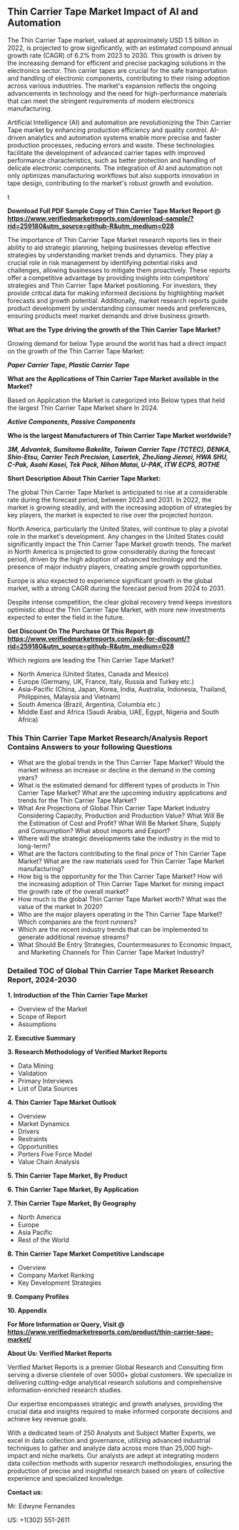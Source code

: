 <h2>Thin Carrier Tape Market Impact of AI and Automation</h2><p>The Thin Carrier Tape market, valued at approximately USD 1.5 billion in 2022, is projected to grow significantly, with an estimated compound annual growth rate (CAGR) of 6.2% from 2023 to 2030. This growth is driven by the increasing demand for efficient and precise packaging solutions in the electronics sector. Thin carrier tapes are crucial for the safe transportation and handling of electronic components, contributing to their rising adoption across various industries. The market's expansion reflects the ongoing advancements in technology and the need for high-performance materials that can meet the stringent requirements of modern electronics manufacturing.</p><p>Artificial Intelligence (AI) and automation are revolutionizing the Thin Carrier Tape market by enhancing production efficiency and quality control. AI-driven analytics and automation systems enable more precise and faster production processes, reducing errors and waste. These technologies facilitate the development of advanced carrier tapes with improved performance characteristics, such as better protection and handling of delicate electronic components. The integration of AI and automation not only optimizes manufacturing workflows but also supports innovation in tape design, contributing to the market's robust growth and evolution.</p>t</p><p id="" class=""><strong>Download Full PDF Sample Copy of Thin Carrier Tape Market Report @ <a href="https://www.verifiedmarketreports.com/download-sample/?rid=259180&utm_source=github-R&utm_medium=028" target="_blank">https://www.verifiedmarketreports.com/download-sample/?rid=259180&utm_source=github-R&utm_medium=028</a></strong></p><p>The importance of&nbsp;Thin Carrier Tape Market research reports lies in their ability to aid strategic planning, helping businesses develop effective strategies by understanding market trends and dynamics. They play a crucial role in risk management by identifying potential risks and challenges, allowing businesses to mitigate them proactively. These reports offer a competitive advantage by providing insights into competitors' strategies and Thin Carrier Tape Market positioning. For investors, they provide critical data for making informed decisions by highlighting market forecasts and growth potential. Additionally, market research reports guide product development by understanding consumer needs and preferences, ensuring products meet market demands and drive business growth.</p><p><strong>What are the&nbsp;Type driving the growth of the Thin Carrier Tape Market?</strong></p><p id="" class="">Growing demand for below Type around the world has had a direct impact on the growth of the Thin Carrier Tape Market:</p><em><strong>Paper Carrier Tape, Plastic Carrier Tape</strong></em></p><strong>What are the&nbsp;Applications&nbsp;of Thin Carrier Tape Market available in the Market?</strong></p><p id="" class="">Based on Application the Market is categorized into Below types that held the largest Thin Carrier Tape Market share In 2024.</p><em><strong>Active Components, Passive Components</strong></em></p><strong>Who is the largest Manufacturers of Thin Carrier Tape Market worldwide?</strong></p><p><em><strong>3M, Advantek, Sumitomo Bakelite, Taiwan Carrier Tape (TCTEC), DENKA, Shin-Etsu, Carrier Tech Precision, Lasertek, ZheJiang Jiemei, HWA SHU, C-Pak, Asahi Kasei, Tek Pack, Nihon Matai, U-PAK, ITW ECPS, ROTHE</strong></em></p><p id="" class=""><strong>Short Description About Thin Carrier Tape Market:</strong></p><p>The global Thin Carrier Tape Market is anticipated to rise at a considerable rate during the forecast period, between 2023 and 2031. In 2022, the market is growing steadily, and with the increasing adoption of strategies by key players, the market is expected to rise over the projected horizon.</p><p>North America, particularly the United States, will continue to play a pivotal role in the market's development. Any changes in the United States could significantly impact the Thin Carrier Tape Market growth trends. The market in North America is projected to grow considerably during the forecast period, driven by the high adoption of advanced technology and the presence of major industry players, creating ample growth opportunities.</p><p>Europe is also expected to experience significant growth in the global market, with a strong CAGR during the forecast period from 2024 to 2031.</p><p>Despite intense competition, the clear global recovery trend keeps investors optimistic about the Thin Carrier Tape Market, with more new investments expected to enter the field in the future.</p><p id="" class=""><strong>Get Discount On The Purchase Of This Report @ <a href="https://www.verifiedmarketreports.com/ask-for-discount/?rid=259180&utm_source=github-R&utm_medium=028" target="_blank">https://www.verifiedmarketreports.com/ask-for-discount/?rid=259180&utm_source=github-R&utm_medium=028</a></strong></p>Which regions are leading the Thin Carrier Tape Market?</p><ul><li>North America (United States, Canada and Mexico)</li><li>Europe (Germany, UK, France, Italy, Russia and Turkey etc.)</li><li>Asia-Pacific (China, Japan, Korea, India, Australia, Indonesia, Thailand, Philippines, Malaysia and Vietnam)</li><li>South America (Brazil, Argentina, Columbia etc.)</li><li>Middle East and Africa (Saudi Arabia, UAE, Egypt, Nigeria and South Africa)</li></ul><h3 id="" class="">This Thin Carrier Tape Market Research/Analysis Report Contains Answers to your following Questions</h3><ul><li>What are the global trends in the Thin Carrier Tape Market? Would the market witness an increase or decline in the demand in the coming years?</li><li>What is the estimated demand for different types of products in Thin Carrier Tape Market? What are the upcoming industry applications and trends for the Thin Carrier Tape Market?</li><li>What Are Projections of Global Thin Carrier Tape Market Industry Considering Capacity, Production and Production Value? What Will Be the Estimation of Cost and Profit? What Will Be Market Share, Supply and Consumption? What about imports and Export?</li><li>Where will the strategic developments take the industry in the mid to long-term?</li><li>What are the factors contributing to the final price of Thin Carrier Tape Market? What are the raw materials used for Thin Carrier Tape Market manufacturing?</li><li>How big is the opportunity for the Thin Carrier Tape Market? How will the increasing adoption of Thin Carrier Tape Market for mining impact the growth rate of the overall market?</li><li>How much is the global Thin Carrier Tape Market worth? What was the value of the market In 2020?</li><li>Who are the major players operating in the Thin Carrier Tape Market? Which companies are the front runners?</li><li>Which are the recent industry trends that can be implemented to generate additional revenue streams?</li><li>What Should Be Entry Strategies, Countermeasures to Economic Impact, and Marketing Channels for Thin Carrier Tape Market Industry?</li></ul><h3 id="" class="">Detailed TOC of Global Thin Carrier Tape Market Research Report, 2024-2030</h3><p id="" class=""><strong>1. Introduction of the Thin Carrier Tape Market</strong></p><ul><li>Overview of the Market</li><li>Scope of Report</li><li>Assumptions</li></ul><p id="" class=""><strong>2. Executive Summary</strong></p><p id="" class=""><strong>3. Research Methodology of Verified Market Reports</strong></p><ul><li>Data Mining</li><li>Validation</li><li>Primary Interviews</li><li>List of Data Sources</li></ul><p id="" class=""><strong>4. Thin Carrier Tape Market Outlook</strong></p><ul><li>Overview</li><li>Market Dynamics</li><li>Drivers</li><li>Restraints</li><li>Opportunities</li><li>Porters Five Force Model</li><li>Value Chain Analysis</li></ul><p id="" class=""><strong>5. Thin Carrier Tape Market, By Product</strong></p><p id="" class=""><strong>6. Thin Carrier Tape Market, By Application</strong></p><p id="" class=""><strong>7. Thin Carrier Tape Market, By Geography</strong></p><ul><li>North America</li><li>Europe</li><li>Asia Pacific</li><li>Rest of the World</li></ul><p id="" class=""><strong>8. Thin Carrier Tape Market Competitive Landscape</strong></p><ul><li>Overview</li><li>Company Market Ranking</li><li>Key Development Strategies</li></ul><p id="" class=""><strong>9. Company Profiles</strong></p><p id="" class=""><strong>10. Appendix</strong></p><p id="" class=""><strong>For More Information or Query, Visit @ <a href="https://www.verifiedmarketreports.com/product/thin-carrier-tape-market/" target="_blank">https://www.verifiedmarketreports.com/product/thin-carrier-tape-market/</a></strong></p><p id="" class=""><strong>About Us: Verified Market Reports</strong></p><p id="" class="">Verified Market Reports is a premier Global Research and Consulting firm serving a diverse clientele of over 5000+ global customers. We specialize in delivering cutting-edge analytical research solutions and comprehensive information-enriched research studies.</p><p id="" class="">Our expertise encompasses strategic and growth analyses, providing the crucial data and insights required to make informed corporate decisions and achieve key revenue goals.</p><p id="" class="">With a dedicated team of 250 Analysts and Subject Matter Experts, we excel in data collection and governance, utilizing advanced industrial techniques to gather and analyze data across more than 25,000 high-impact and niche markets. Our analysts are adept at integrating modern data collection methods with superior research methodologies, ensuring the production of precise and insightful research based on years of collective experience and specialized knowledge.</p><p id="" class=""><strong>Contact us:</strong></p><p id="" class="">Mr. Edwyne Fernandes</p><p id="" class="">US: +1(302) 551-2611</p>